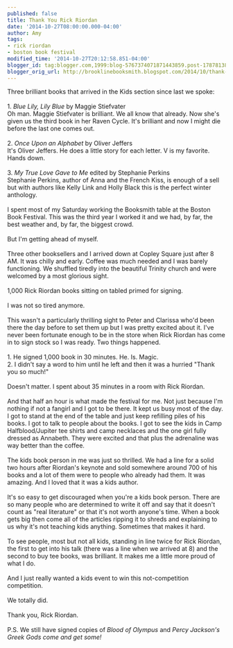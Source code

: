 ```yaml
---
published: false
title: Thank You Rick Riordan
date: '2014-10-27T08:00:00.000-04:00'
author: Amy
tags:
- rick riordan
- boston book festival
modified_time: '2014-10-27T20:12:58.851-04:00'
blogger_id: tag:blogger.com,1999:blog-5767374071871443859.post-1787813897984983906
blogger_orig_url: http://brooklinebooksmith.blogspot.com/2014/10/thank-you-rick-riordan.html
---
```


Three brilliant books that arrived in the Kids section since last we spoke:<br /><br />1. <i>Blue Lily, Lily Blue</i> by Maggie Stiefvater<br />Oh man. Maggie Stiefvater is brilliant. We all know that already. Now she's given us the third book in her Raven Cycle. It's brilliant and now I might die before the last one comes out.<br /><br />2.<i> Once Upon an Alphabet</i> by Oliver Jeffers<br />It's Oliver Jeffers. He does a little story for each letter. V is my favorite. Hands down.<br /><br />3. <i>My True Love Gave to Me </i>edited by Stephanie Perkins<br />Stephanie Perkins, author of Anna and the French Kiss, is enough of a sell but with authors like Kelly Link and Holly Black this is the perfect winter anthology. <br /><br />I spent most of my Saturday working the Booksmith table at the Boston Book Festival. This was the third year I worked it and we had, by far, the best weather and, by far, the biggest crowd.<br /><br />But I'm getting ahead of myself. <br /><br />Three other booksellers and I arrived down at Copley Square just after 8 AM. It was chilly and early. Coffee was much needed and I was barely functioning. We shuffled tiredly into the beautiful Trinity church and were welcomed by a most glorious sight.<br /><br />1,000 Rick Riordan books sitting on tabled primed for signing. <br /><br />I was not so tired anymore. <br /><br />This wasn't a particularly thrilling sight to Peter and Clarissa who'd been there the day before to set them up but I was pretty excited about it. I've never been fortunate enough to be in the store when Rick Riordan has come in to sign stock so I was ready. Two things happened.<br /><br />1. He signed 1,000 book in 30 minutes. He. Is. Magic.<br />2. I didn't say a word to him until he left and then it was a hurried "Thank you so much!"<br /><br />Doesn't matter. I spent about 35 minutes in a room with Rick Riordan.<br /><br />And that half an hour is what made the festival for me. Not just because I'm nothing if not a fangirl and I got to be there. It kept us busy most of the day. I got to stand at the end of the table and just keep refilling piles of his books. I got to talk to people about the books. I got to see the kids in Camp Halfblood/Jupiter tee shirts and camp necklaces and the one girl fully dressed as Annabeth. They were excited and that plus the adrenaline was way better than the coffee.<br /><br />The kids book person in me was just so thrilled. We had a line for a solid two hours after Riordan's keynote and sold somewhere around 700 of his books and a lot of them were to people who already had them. It was amazing. And I loved that it was a kids author.<br /><br />It's so easy to get discouraged when you're a kids book person. There are so many people who are determined to write it off and say that it doesn't count as "real literature" or that it's not worth anyone's time. When a book gets big then come all of the articles ripping it to shreds and explaining to us why it's not teaching kids anything. Sometimes that makes it hard. <br /><br />To see people, most but not all kids, standing in line twice for Rick Riordan, the first to get into his talk (there was a line when we arrived at 8) and the second to buy tee books, was brilliant. It makes me a little more proud of what I do.<br /><br />And I just really wanted a kids event to win this not-competition competition.<br /><br />We totally did.<br /><br />Thank you, Rick Riordan.<br /><br />P.S. We still have signed copies of <i>Blood of Olympus</i> and <i>Percy Jackson's Greek Gods come and get some!</i>